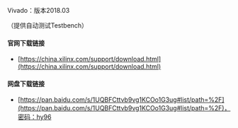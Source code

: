 Vivado：版本2018.03

（提供自动测试Testbench）



#### 官网下载链接

- [https://china.xilinx.com/support/download.html](https://china.xilinx.com/support/download.html)

#### 网盘下载链接

- [https://pan.baidu.com/s/1UQBFCttvb9vg1KCOo1G3ug#list/path=%2F](https://pan.baidu.com/s/1UQBFCttvb9vg1KCOo1G3ug#list/path=%2F)，密码：hy96

